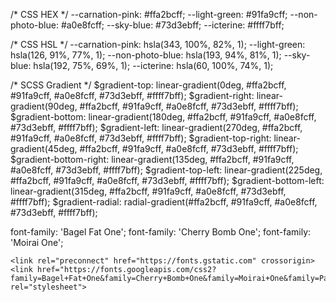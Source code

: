 /* CSS HEX */
--carnation-pink: #ffa2bcff;
--light-green: #91fa9cff;
--non-photo-blue: #a0e8fcff;
--sky-blue: #73d3ebff;
--icterine: #ffff7bff;

/* CSS HSL */
--carnation-pink: hsla(343, 100%, 82%, 1);
--light-green: hsla(126, 91%, 77%, 1);
--non-photo-blue: hsla(193, 94%, 81%, 1);
--sky-blue: hsla(192, 75%, 69%, 1);
--icterine: hsla(60, 100%, 74%, 1);


/* SCSS Gradient */
$gradient-top: linear-gradient(0deg, #ffa2bcff, #91fa9cff, #a0e8fcff, #73d3ebff, #ffff7bff);
$gradient-right: linear-gradient(90deg, #ffa2bcff, #91fa9cff, #a0e8fcff, #73d3ebff, #ffff7bff);
$gradient-bottom: linear-gradient(180deg, #ffa2bcff, #91fa9cff, #a0e8fcff, #73d3ebff, #ffff7bff);
$gradient-left: linear-gradient(270deg, #ffa2bcff, #91fa9cff, #a0e8fcff, #73d3ebff, #ffff7bff);
$gradient-top-right: linear-gradient(45deg, #ffa2bcff, #91fa9cff, #a0e8fcff, #73d3ebff, #ffff7bff);
$gradient-bottom-right: linear-gradient(135deg, #ffa2bcff, #91fa9cff, #a0e8fcff, #73d3ebff, #ffff7bff);
$gradient-top-left: linear-gradient(225deg, #ffa2bcff, #91fa9cff, #a0e8fcff, #73d3ebff, #ffff7bff);
$gradient-bottom-left: linear-gradient(315deg, #ffa2bcff, #91fa9cff, #a0e8fcff, #73d3ebff, #ffff7bff);
$gradient-radial: radial-gradient(#ffa2bcff, #91fa9cff, #a0e8fcff, #73d3ebff, #ffff7bff);


  font-family: 'Bagel Fat One';
    font-family: 'Cherry Bomb One';
      font-family: 'Moirai One';

   <link rel="preconnect" href="https://fonts.gstatic.com" crossorigin>
    <link href="https://fonts.googleapis.com/css2?family=Bagel+Fat+One&family=Cherry+Bomb+One&family=Moirai+One&family=Pacifico&display=swap" rel="stylesheet">

    <link rel="preconnect" href="https://fonts.gstatic.com" crossorigin>
    <link href="https://fonts.googleapis.com/css2?family=Bagel+Fat+One&family=Cherry+Bomb+One&family=Moirai+One&family=Pacifico&display=swap" rel="stylesheet">
